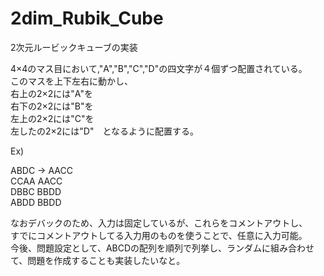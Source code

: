 # 2dim_Rubik_Cube
2次元ルービックキューブの実装

4×4のマス目において,"A","B","C","D"の四文字が４個ずつ配置されている。  
このマスを上下左右に動かし、  
右上の2×2には"A"を  
右下の2×2には"B"を  
左上の2×2には"C"を  
左したの2×2には"D"　となるように配置する。

Ex)

ABDC →  AACC  
CCAA    AACC  
DBBC    BBDD  
ABDD    BBDD  

なおデバックのため、入力は固定しているが、これらをコメントアウトし、  
すでにコメントアウトしてる入力用のものを使うことで、任意に入力可能。  
今後、問題設定として、ABCDの配列を順列で列挙し、ランダムに組み合わせて、問題を作成することも実装したいなと。  
